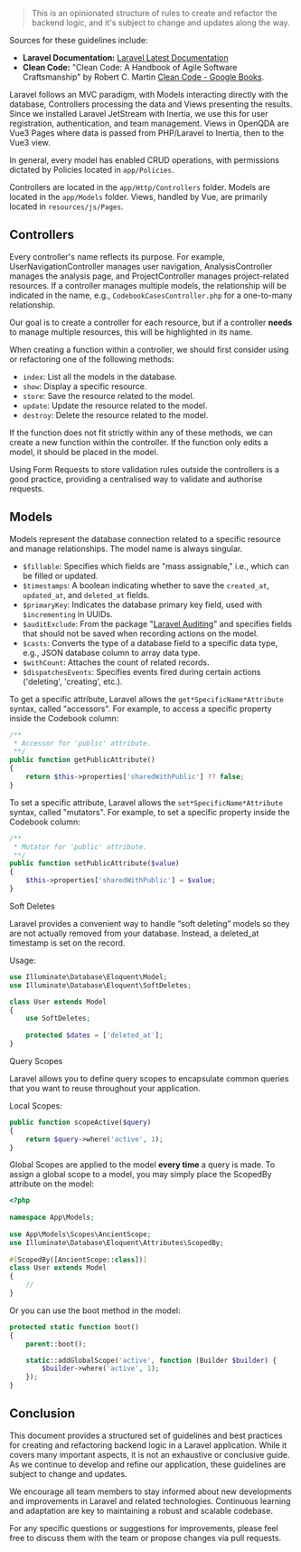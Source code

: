 > This is an opinionated structure of rules to create and refactor the backend logic, and it's subject to change and updates along the way.

Sources for these guidelines include:

- **Laravel Documentation:** [Laravel Latest Documentation](https://laravel.com/docs/latest)
- **Clean Code:** "Clean Code: A Handbook of Agile Software Craftsmanship" by Robert C. Martin [Clean Code - Google Books](https://www.google.com/books/edition/_/hjEFCAAAQBAJ?hl=en).

Laravel follows an MVC paradigm, with Models interacting directly with the database, Controllers processing the data and Views presenting the results.
Since we installed Laravel JetStream with Inertia, we use this for user registration, authentication, and team management.
Views in OpenQDA are Vue3 Pages where data is passed from PHP/Laravel to Inertia, then to the Vue3 view.

In general, every model has enabled CRUD operations, with permissions dictated by Policies located in `app/Policies`.

Controllers are located in the `app/Http/Controllers` folder.
Models are located in the `app/Models` folder.
Views, handled by Vue, are primarily located in `resources/js/Pages`.

## Controllers
Every controller's name reflects its purpose. For example, UserNavigationController manages user navigation, AnalysisController manages the analysis page, and ProjectController manages project-related resources. If a controller manages multiple models, the relationship will be indicated in the name, e.g., `CodebookCasesController.php` for a one-to-many relationship.

Our goal is to create a controller for each resource, but if a controller **needs** to manage multiple resources, this will be highlighted in its name.

When creating a function within a controller, we should first consider using or refactoring one of the following methods:
- `index`: List all the models in the database.
- `show`: Display a specific resource.
- `store`: Save the resource related to the model.
- `update`: Update the resource related to the model.
- `destroy`: Delete the resource related to the model.

If the function does not fit strictly within any of these methods, we can create a new function within the controller. If the function only edits a model, it should be placed in the model.

Using Form Requests to store validation rules outside the controllers is a good practice, providing a centralised way to validate and authorise requests.

## Models
Models represent the database connection related to a specific resource and manage relationships.
The model name is always singular.

- `$fillable`: Specifies which fields are "mass assignable," i.e., which can be filled or updated.
- `$timestamps`: A boolean indicating whether to save the `created_at`, `updated_at`, and `deleted_at` fields.
- `$primaryKey`: Indicates the database primary key field, used with `$incrementing` in UUIDs.
- `$auditExclude`: From the package "[Laravel Auditing](https://laravel-auditing.com/)" and specifies fields that should not be saved when recording actions on the model.
- `$casts`: Converts the type of a database field to a specific data type, e.g., JSON database column to array data type.
- `$withCount`: Attaches the count of related records.
- `$dispatchesEvents`: Specifies events fired during certain actions ('deleting', 'creating', etc.).

To get a specific attribute, Laravel allows the `get*SpecificName*Attribute` syntax, called "accessors". For example, to access a specific property inside the Codebook column:
```php
/**  
 * Accessor for 'public' attribute. 
 **/
public function getPublicAttribute()  
{  
    return $this->properties['sharedWithPublic'] ?? false;  
}
```

To set a specific attribute, Laravel allows the `set*SpecificName*Attribute` syntax, called "mutators". For example, to set a specific property inside the Codebook column:
```php
/**  
 * Mutator for 'public' attribute. 
 **/
public function setPublicAttribute($value)
{
    $this->properties['sharedWithPublic'] = $value;
}
```
Soft Deletes

Laravel provides a convenient way to handle “soft deleting” models so they are not actually removed from your database. Instead, a deleted_at timestamp is set on the record.

Usage:
```php
use Illuminate\Database\Eloquent\Model;
use Illuminate\Database\Eloquent\SoftDeletes;

class User extends Model
{
    use SoftDeletes;
    
    protected $dates = ['deleted_at'];
}
```

Query Scopes

Laravel allows you to define query scopes to encapsulate common queries that you want to reuse throughout your application.

Local Scopes:
```php
public function scopeActive($query)
{
    return $query->where('active', 1);
}
```

Global Scopes are applied to the model **every time** a query is made.
To assign a global scope to a model, you may simply place the ScopedBy attribute on the model:
```php
<?php
 
namespace App\Models;
 
use App\Models\Scopes\AncientScope;
use Illuminate\Database\Eloquent\Attributes\ScopedBy;
 
#[ScopedBy([AncientScope::class])]
class User extends Model
{
    //
}
```
Or you can use the boot method in the model:

```php
protected static function boot()
{
    parent::boot();

    static::addGlobalScope('active', function (Builder $builder) {
        $builder->where('active', 1);
    });
}
```

## Conclusion

This document provides a structured set of guidelines and best practices for creating and refactoring backend logic in a Laravel application. While it covers many important aspects, it is not an exhaustive or conclusive guide. As we continue to develop and refine our application, these guidelines are subject to change and updates. 

We encourage all team members to stay informed about new developments and improvements in Laravel and related technologies. Continuous learning and adaptation are key to maintaining a robust and scalable codebase.

For any specific questions or suggestions for improvements, please feel free to discuss them with the team or propose changes via pull requests.
